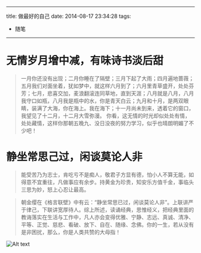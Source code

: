 
---
title: 做最好的自己
date: 2014-08-17 23:34:28
tags: 
- 随笔 
---

# 无情岁月增中减，有味诗书淡后甜
>一月你还没有出现；二月你睡在了隔壁；三月下起了大雨；四月遍地蔷薇；五月我们对面坐着，犹如梦中，就这样六月到了；六月里青草盛开，处处芬芳；七月，悲喜交加，麦浪翻滚连同草地，直到天涯；八月就是八月，八月我守口如瓶，八月我是瓶中的水，你是青天白云；九月和十月，是两双眼睛，装满了大海，你在海上。我在海下；十一月尚未到来，透着它的窗口，我望见了十二月，十二月大雪弥漫。
你看，这无情的时光却似处处有情，处处藏情，这样你那朝五晚九、没日没夜的努力学习，似乎也晴朗明媚了不少吧！

# 静坐常思己过，闲谈莫论人非
>能受苦乃为志士，肯吃亏不是痴人，敬君子方显有德，怕小人不算无能，如得意不宜重往，凡做事应有余步。持黄金为珍贵，知安乐方值千金，事临头三思为妙，怒上心忍让最高。

>朝金缨在《格言联壁》中有云：“静坐常思已过，闲谈莫论人非”。上联讲严于律己，下联讲宽厚待人。综上所述，读诵经典，思惟经义，把经典里面的教诲落实在生活与工作中，凡人亦会变得优雅、宁静、志远、真诚、清净、平等、正觉、慈悲、看破、放下、自在、随缘、念佛。你的一生，若从没有是非困扰，那么，你是人类共赞的大母指！


![Alt text](/img/bmw.jpg "宝马")